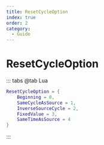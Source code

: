 ```yaml
---
title: ResetCycleOption
index: true
order: 2
category:
  - Guide
---
```


# ResetCycleOption
::: tabs
@tab Lua
```lua
ResetCycleOption = {
    Beginning = 0,
    SameCycleAsSource = 1,
    InverseSourceCycle = 2,
    FixedValue = 3,
    SameTimeAsSource = 4
}
```
:::